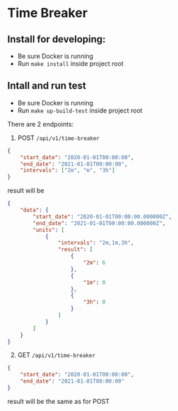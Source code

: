 # Time Breaker

## Install for developing:

- Be sure Docker is running
- Run ```make install``` inside project root

## Intall and run test

- Be sure Docker is running
- Run ```make up-build-test``` inside project root

There are 2 endpoints:

1. POST ```/api/v1/time-breaker```
```json
{
    "start_date": "2020-01-01T00:00:00",
    "end_date": "2021-01-01T00:00:00",
    "intervals": ["2m", "m", "3h"]
}
```
result will be
```json
{
    "data": {
        "start_date": "2020-01-01T00:00:00.000000Z",
        "end_date": "2021-01-01T00:00:00.000000Z",
        "units": [
            {
                "intervals": "2m,1m,3h",
                "result": [
                    {
                        "2m": 6
                    },
                    {
                        "1m": 0
                    },
                    {
                        "3h": 0
                    }
                ]
            }
        ]
    }
}
```
2. GET ```/api/v1/time-breaker```
```json
{
    "start_date": "2020-01-01T00:00:00",
    "end_date": "2021-01-01T00:00:00"
}
```
result will be the same as for POST

